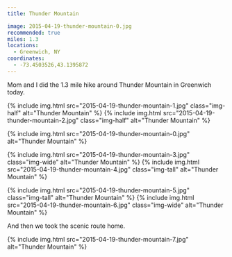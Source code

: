 ```yaml
---
title: Thunder Mountain

image: 2015-04-19-thunder-mountain-0.jpg
recommended: true
miles: 1.3
locations:
  - Greenwich, NY
coordinates:
  - -73.4503526,43.1395872
---
```


Mom and I did the 1.3 mile hike around Thunder Mountain in Greenwich today.

<div class="photos">
{% include img.html src="2015-04-19-thunder-mountain-1.jpg" class="img-half" alt="Thunder Mountain" %}
{% include img.html src="2015-04-19-thunder-mountain-2.jpg" class="img-half" alt="Thunder Mountain" %}

{% include img.html src="2015-04-19-thunder-mountain-0.jpg" alt="Thunder Mountain" %}

{% include img.html src="2015-04-19-thunder-mountain-3.jpg" class="img-wide" alt="Thunder Mountain" %} {% include img.html src="2015-04-19-thunder-mountain-4.jpg" class="img-tall" alt="Thunder Mountain" %}

{% include img.html src="2015-04-19-thunder-mountain-5.jpg" class="img-tall" alt="Thunder Mountain" %} {% include img.html src="2015-04-19-thunder-mountain-6.jpg" class="img-wide" alt="Thunder Mountain" %}

</div>

And then we took the scenic route home.

<div class="photos">
{% include img.html src="2015-04-19-thunder-mountain-7.jpg" alt="Thunder Mountain" %}
</div>
